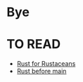 # Bye

# TO READ

- [Rust for Rustaceans](https://nostarch.com/rust-rustaceans)
- [Rust before main](https://www.youtube.com/watch?v=q8irLfXwaFM)
